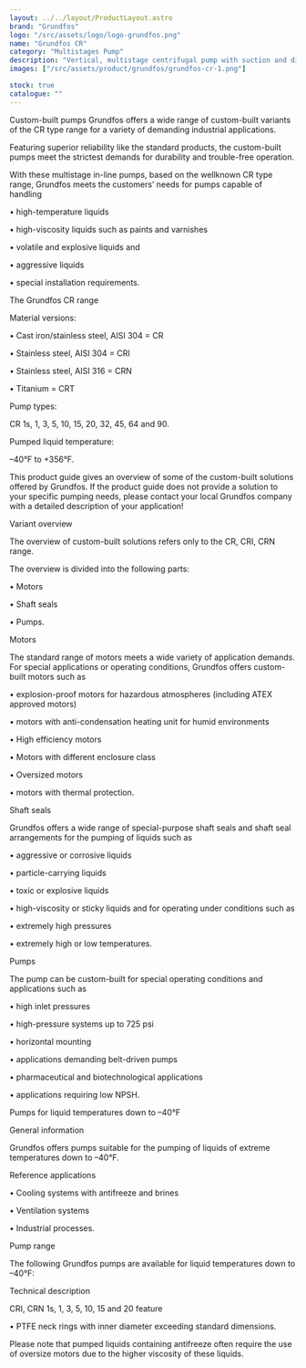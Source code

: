 ```yaml
---
layout: ../../layout/ProductLayout.astro
brand: "Grundfos"
logo: "/src/assets/logo/logo-grundfos.png"
name: "Grundfos CR"
category: "Multistages Pump"
description: "Vertical, multistage centrifugal pump with suction and discharge ports on the same level. The pump head and base are in cast iron - all other wetted parts are in stainless steel (EN 1.4301)"
images: ["/src/assets/product/grundfos/grundfos-cr-1.png"]

stock: true
catalogue: ""
---
```


Custom-built pumps
Grundfos offers a wide range of custom-built variants of the CR type range for a variety of demanding industrial applications.

Featuring superior reliability like the standard products, the custom-built pumps meet the strictest demands for durability and trouble-free operation.

With these multistage in-line pumps, based on the wellknown CR type range, Grundfos meets the customers’ needs for pumps capable of handling

• high-temperature liquids

• high-viscosity liquids such as paints and varnishes

• volatile and explosive liquids and

• aggressive liquids

• special installation requirements.

The Grundfos CR range

Material versions:

• Cast iron/stainless steel, AISI 304 = CR

• Stainless steel, AISI 304 = CRI

• Stainless steel, AISI 316 = CRN

• Titanium = CRT

Pump types:

CR 1s, 1, 3, 5, 10, 15, 20, 32, 45, 64 and 90.

Pumped liquid temperature:

–40°F to +356°F.

This product guide gives an overview of some of the custom-built solutions offered by Grundfos. If the product guide does not provide a solution to your specific pumping needs, please contact your local Grundfos company with a detailed description of your application!

Variant overview

The overview of custom-built solutions refers only to the CR, CRI, CRN range.

The overview is divided into the following parts:

• Motors

• Shaft seals

• Pumps.

Motors

The standard range of motors meets a wide variety of application demands. For special applications or operating conditions, Grundfos offers custom-built motors such as

• explosion-proof motors for hazardous atmospheres (including ATEX approved motors)

• motors with anti-condensation heating unit for humid environments

• High efficiency motors

• Motors with different enclosure class

• Oversized motors

• motors with thermal protection.

Shaft seals

Grundfos offers a wide range of special-purpose shaft seals and shaft seal arrangements for the pumping of liquids such as

• aggressive or corrosive liquids

• particle-carrying liquids

• toxic or explosive liquids

• high-viscosity or sticky liquids and for operating under conditions such as

• extremely high pressures

• extremely high or low temperatures.

Pumps

The pump can be custom-built for special operating conditions and applications such as

• high inlet pressures

• high-pressure systems up to 725 psi

• horizontal mounting

• applications demanding belt-driven pumps

• pharmaceutical and biotechnological applications

• applications requiring low NPSH.

Pumps for liquid temperatures down to –40°F

General information

Grundfos offers pumps suitable for the pumping of liquids of extreme temperatures down to –40°F.

Reference applications

• Cooling systems with antifreeze and brines

• Ventilation systems

• Industrial processes.

Pump range

The following Grundfos pumps are available for liquid temperatures down to –40°F:

Technical description

CRI, CRN 1s, 1, 3, 5, 10, 15 and 20 feature

• PTFE neck rings with inner diameter exceeding standard dimensions.

Please note that pumped liquids containing antifreeze often require the use of oversize motors due to the higher viscosity of these liquids.
